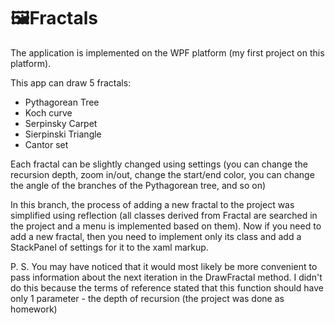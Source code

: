 #  🖼️Fractals

The application is implemented on the WPF platform (my first project on this platform).

This app can draw 5 fractals:
* Pythagorean Tree
* Koch curve
* Serpinsky Carpet
* Sierpinski Triangle
* Cantor set

Each fractal can be slightly changed using settings (you can change the recursion depth, zoom in/out, change the start/end color, you can change the angle of the branches of the Pythagorean tree, and so on)

In this branch, the process of adding a new fractal to the project was simplified using reflection (all classes derived from Fractal are searched in the project and a menu is implemented based on them). Now if you need to add a new fractal, then you need to implement only its class and add a StackPanel of settings for it to the xaml markup.

P. S. You may have noticed that it would most likely be more convenient to pass information about the next iteration in the DrawFractal method. I didn't do this because the terms of reference stated that this function should have only 1 parameter - the depth of recursion (the project was done as homework)
